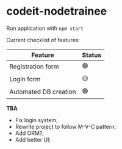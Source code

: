 # codeit-nodetrainee

Run application with `npm start`

Current checklist of features: 

| Feature               | Status |
|-----------------------|--------|
| Registration form     | 🟢      |
| Login form            | 🟡      |
| Automated DB creation | 🟢      |

**TBA**

 - Fix login system;
 - Rewrite project to follow M-V-C pattern;
 - Add ORM?;
 - Add better UI;